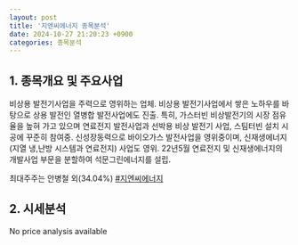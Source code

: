```yaml
---
layout: post
title: '지엔씨에너지 종목분석'
date: 2024-10-27 21:20:23 +0900
categories: 종목분석
---
```


## 1. 종목개요 및 주요사업

비상용 발전기사업을 주력으로 영위하는 업체. 비상용 발전기사업에서 쌓은 노하우를 바탕으로 상용 발전인 열병합 발전사업에도 진출. 특히, 가스터빈 비상발전기의 시장 점유율을 높혀 가고 있으며 연료전지 발전사업과 선박용 비상 발전기 사업, 스팀터빈 설치 시공에 꾸준히 참여중. 신성장동력으로 바이오가스 발전사업을 영위중이며, 신재생에너지(지열 냉,난방 시스템과 연료전지) 사업도 영위. 22년5월 연료전지 및 신재생에너지의 개발사업 부문을 분할하여 석문그린에너지를 설립.

최대주주는 안병철 외(34.04%)
[#지엔씨에너지](#)

## 2. 시세분석

No price analysis available
